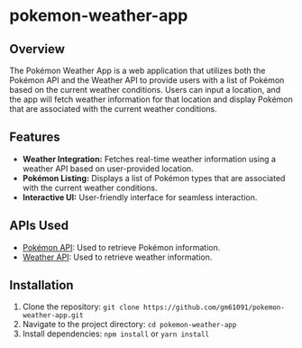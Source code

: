 # pokemon-weather-app

## Overview

The Pokémon Weather App is a web application that utilizes both the Pokémon API and the Weather API to provide users with a list of Pokémon based on the current weather conditions. Users can input a location, and the app will fetch weather information for that location and display Pokémon that are associated with the current weather conditions.

## Features

- **Weather Integration:** Fetches real-time weather information using a weather API based on user-provided location.
- **Pokémon Listing:** Displays a list of Pokémon types that are associated with the current weather conditions.
- **Interactive UI:** User-friendly interface for seamless interaction.

## APIs Used

- [Pokémon API](https://pokeapi.co/): Used to retrieve Pokémon information.
- [Weather API](https://openweathermap.org/api): Used to retrieve weather information.

## Installation

1. Clone the repository: `git clone https://github.com/gm61091/pokemon-weather-app.git`
2. Navigate to the project directory: `cd pokemon-weather-app`
3. Install dependencies: `npm install` or `yarn install`


